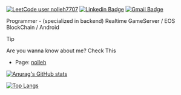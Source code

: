 [![LeetCode user nolleh7707](https://img.shields.io/badge/dynamic/json?style=flat&labelColor=black&color=%23ffa116&label=Solved&query=solvedOverTotal&url=https%3A%2F%2Fleetcode-badge.vercel.app%2Fapi%2Fusers%2Fnolleh7707&logo=leetcode&logoColor=yellow)](https://leetcode.com/nolleh7707/)
[![Linkedin Badge](https://img.shields.io/badge/-LinkedIn-blue?style=flat-square&logo=Linkedin&logoColor=white&link=https://www.linkedin.com/in/%EA%B2%BD%EB%AF%B8-%EA%B9%80-a9805a82/)](https://www.linkedin.com/in/%EA%B2%BD%EB%AF%B8-%EA%B9%80-a9805a82/)
[![Gmail Badge](https://img.shields.io/badge/Gmail-d14836?style=flat-square&logo=Gmail&logoColor=white&link=mailto:nolleh7707@gmail.com)](mailto:nolleh7707@gmail.com)  

Programmer - (specialized in backend) Realtime GameServer / EOS BlockChain / Android  

> [!Tip]  
> 
> Are you wanna know about me?
> Check This 
> - Page: [nolleh](https://nolleh.vercel.app)


[![Anurag's GitHub stats](https://stats-pipe.vercel.app/stats?username=nolleh&show_icons=true&theme=dark)](https://github.com/nolleh)

[![Top Langs](https://stats-pipe.vercel.app/stats/top-langs/?username=nolleh&theme=dark&exclude_repo=nolleh.github.io)](https://github.com/nolleh)
